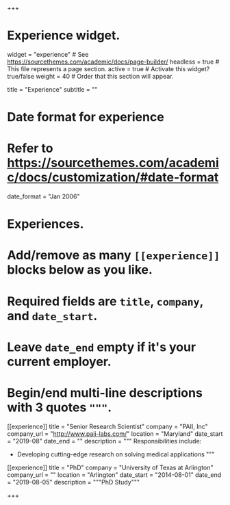 +++
# Experience widget.
widget = "experience"  # See https://sourcethemes.com/academic/docs/page-builder/
headless = true  # This file represents a page section.
active = true  # Activate this widget? true/false
weight = 40  # Order that this section will appear.

title = "Experience"
subtitle = ""

# Date format for experience
#   Refer to https://sourcethemes.com/academic/docs/customization/#date-format
date_format = "Jan 2006"

# Experiences.
#   Add/remove as many `[[experience]]` blocks below as you like.
#   Required fields are `title`, `company`, and `date_start`.
#   Leave `date_end` empty if it's your current employer.
#   Begin/end multi-line descriptions with 3 quotes `"""`.
[[experience]]
  title = "Senior Research Scientist"
  company = "PAII, Inc"
  company_url = "http://www.paii-labs.com/"
  location = "Maryland"
  date_start = "2019-08"
  date_end = ""
  description = """
  Responsibilities include:
  
  * Developing cutting-edge research on solving medical applications
  """

[[experience]]
  title = "PhD"
  company = "University of Texas at Arlington"
  company_url = ""
  location = "Arlington"
  date_start = "2014-08-01"
  date_end = "2019-08-05"
  description = """PhD Study"""

+++
